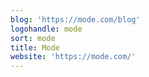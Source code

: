 ```yaml
---
blog: 'https://mode.com/blog'
logohandle: mode
sort: mode
title: Mode
website: 'https://mode.com/'
---
```

